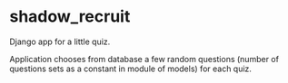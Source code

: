 # shadow_recruit
Django app for a little quiz.

Application chooses from database a few random questions (number of questions sets as a constant in
module of models) for each quiz.